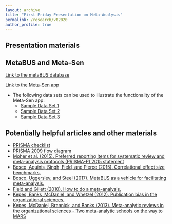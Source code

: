```yaml
---
layout: archive
title: "First Friday Presentation on Meta-Analysis"
permalink: /research/vt2020
author_profile: true
---
```



## Presentation materials

## MetaBUS and Meta-Sen
<a href="https://metabus.org">Link to the metaBUS database</a>

<a href="https://metasen.shinyapps.io/gen1/">Link to the Meta-Sen app</a><br>
   * The following data sets can be used to illustrate the functionality of the Meta-Sen app:<br>
      * <a href="http://jamiefield.github.io/files/Sample Data Set 1.csv?dl=0">Sample Data Set 1</a><br>
      * <a href="http://jamiefield.github.io/files/Sample Data Set 2.csv?dl=0">Sample Data Set 2</a><br>
      * <a href="http://jamiefield.github.io/files/Sample Data Set 3.csv?dl=0">Sample Data Set 3</a><br>

## Potentially helpful articles and other materials
   * <a href="http://jamiefield.github.io/files/PRISMA 2009 checklist.pdf?dl=0">PRISMA checklist</a><br>
   * <a href="http://jamiefield.github.io/files/PRISMA 2009 flow diagram.pdf?dl=0">PRISMA 2009 flow diagram</a><br>
   * <a href="http://jamiefield.github.io/files/Moher et al. (2015). Preferred reporting items for systematic review and meta-analysis protocols (PRISMA-P) 2015 statement.pdf?dl=0">Moher et al. (2015). Preferred reporting items for systematic review and meta-analysis protocols (PRISMA-P) 2015 statement</a><br>
   * <a href="http://jamiefield.github.io/files/Bosco, Aguinis, Singh, Field, and Pierce (2015). Correlational effect size benchmarks..pdf?dl=0">Bosco, Aguinis, Singh, Field, and Pierce (2015). Correlational effect size benchmarks.</a><br>
   * <a href="http://jamiefield.github.io/files/Bosco, Uggerslev, and Steel (2017). MetaBUS as a vehicle for facilitating meta-analysis..pdf?dl=0">Bosco, Uggerslev, and Steel (2017). MetaBUS as a vehicle for facilitating meta-analysis.</a><br>
   * <a href="http://jamiefield.github.io/files/Field and Gillett (2010). How to do a meta-analysis..pdf?dl=0">Field and Gillett (2010). How to do a meta-analysis.</a><br>
   * <a href="http://jamiefield.github.io/files/Kepes, Banks, McDaniel, and Whetzel (2012). Publication bias in the organizational sciences..pdf?dl=0">Kepes, Banks, McDaniel, and Whetzel (2012). Publication bias in the organizational sciences.</a><br>
   * <a href="http://jamiefield.github.io/files/Kepes, McDaniel, Brannick, and Banks (2013). Meta-analytic reviews in the organizational sciences - Two meta-analytic schools on the way to MARS.pdf?dl=0">Kepes, McDaniel, Brannick, and Banks (2013). Meta-analytic reviews in the organizational sciences - Two meta-analytic schools on the way to MARS</a><br>
